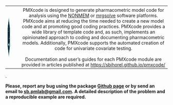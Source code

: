 
<table>
<tr>
<th>
<img src="../app/www/logo.png" align="left" width=104 height=120/>
</th>
<th>
  
</th>
<th style="font-weight:normal">
PMXcode is designed to generate pharmacometric model code for analysis
using the
<a href="https://www.iconplc.com/innovation/nonmem/">NONMEM</a> or
<a href="https://mrgsolve.org/">mrgsolve</a> software platforms. PMXcode
aims at reducing the time needed to create a new model code and at
promoting good coding practices. PMXcode provides a wide library of
template code and, as such, implements an opinionated approach to coding
and documenting pharmacometric models. Additionally, PMXcode supports
the automated creation of code for univariate covariate
testing.</br></br>Documentation and user’s guides for each PMXcode
module are provided in articles published at
<a href="https://sbihorel.github.io/pmxcode/">https://sbihorel.github.io/pmxcode/</a>
</tr>
</tr>
</table>

.

**Please, report any bug using the package [Github
page](https://github.com/sbihorel/pmxcode) or by send an email to
<sb.pmlab@gmail.com>. A detailed description of the problem and a
reproducible example are required.**
